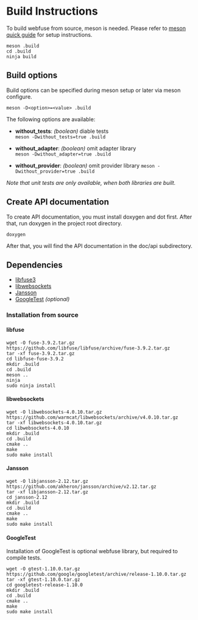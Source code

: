 # Build Instructions

To build webfuse from source, meson is needed.
Please refer to [meson quick guide](https://mesonbuild.com/Quick-guide.html) for setup instructions.

    meson .build
    cd .build
    ninja build

## Build options

Build options can be specified during meson setup or later via meson configure.

    meson -D<option>=<value> .build

The following options are available:

-   **without_tests**: _(boolean)_ diable tests  
    `meson -Dwithout_tests=true .build`

-   **without_adapter**: _(boolean)_ omit adapter library  
    `meson -Dwithout_adapter=true .build`

-   **without_provider**: _(boolean)_ omit provider library
    `meson -Dwithout_provider=true .build`

_Note that unit tests are only available, when both libraries are built._

## Create API documentation

To create API documentation, you must install doxygen and dot first.
After that, run doxygen in the project root directory.

    doxygen

After that, you will find the API documentation in the doc/api subdirectory.

## Dependencies

-   [libfuse3](https://github.com/libfuse/libfuse/)
-   [libwebsockets](https://libwebsockets.org/)
-   [Jansson](https://jansson.readthedocs.io)
-   [GoogleTest](https://github.com/google/googletest) *(optional)*

### Installation from source

#### libfuse

    wget -O fuse-3.9.2.tar.gz https://github.com/libfuse/libfuse/archive/fuse-3.9.2.tar.gz
    tar -xf fuse-3.9.2.tar.gz
    cd libfuse-fuse-3.9.2
    mkdir .build
    cd .build
    meson ..
    ninja
    sudo ninja install

#### libwebsockets

    wget -O libwebsockets-4.0.10.tar.gz https://github.com/warmcat/libwebsockets/archive/v4.0.10.tar.gz
    tar -xf libwebsockets-4.0.10.tar.gz
    cd libwebsockets-4.0.10
    mkdir .build
    cd .build
    cmake ..
    make
    sudo make install

#### Jansson

    wget -O libjansson-2.12.tar.gz https://github.com/akheron/jansson/archive/v2.12.tar.gz
    tar -xf libjansson-2.12.tar.gz
    cd jansson-2.12
    mkdir .build
    cd .build
    cmake ..
    make
    sudo make install

#### GoogleTest

Installation of GoogleTest is optional webfuse library, but required to compile tests.

    wget -O gtest-1.10.0.tar.gz https://github.com/google/googletest/archive/release-1.10.0.tar.gz
    tar -xf gtest-1.10.0.tar.gz
    cd googletest-release-1.10.0
    mkdir .build
    cd .build
    cmake ..
    make
    sudo make install
